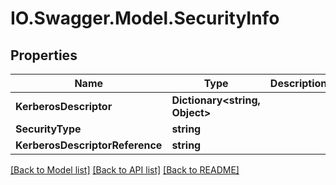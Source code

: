 # IO.Swagger.Model.SecurityInfo
## Properties

Name | Type | Description | Notes
------------ | ------------- | ------------- | -------------
**KerberosDescriptor** | **Dictionary&lt;string, Object&gt;** |  | [optional] 
**SecurityType** | **string** |  | [optional] 
**KerberosDescriptorReference** | **string** |  | [optional] 

[[Back to Model list]](../README.md#documentation-for-models) [[Back to API list]](../README.md#documentation-for-api-endpoints) [[Back to README]](../README.md)

